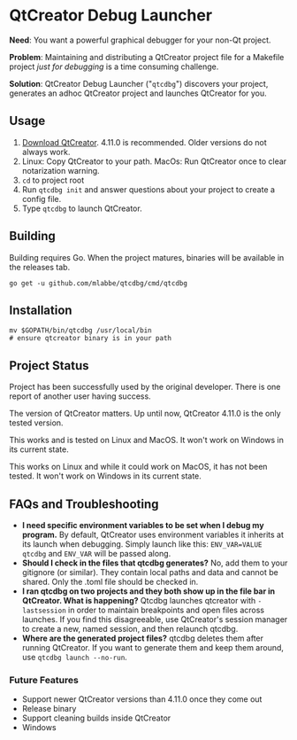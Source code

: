 # QtCreator Debug Launcher #

**Need**: You want a powerful graphical debugger for your non-Qt project.

**Problem**: Maintaining and distributing a QtCreator project file for a Makefile project _just for debugging_ is a time consuming challenge.

**Solution**: QtCreator Debug Launcher ("`qtcdbg`") discovers your project, generates an adhoc QtCreator project and launches QtCreator for you.

## Usage ##

 1. [Download QtCreator](https://download.qt.io/official_releases/qtcreator/4.11/4.11.0/).  4.11.0 is recommended.  Older versions do not always work.
 2. Linux: Copy QtCreator to your path.  MacOs: Run QtCreator once to clear notarization warning. 
 3. `cd` to project root
 4. Run `qtcdbg init` and answer questions about your project to create a config file.
 5. Type `qtcdbg` to launch QtCreator.

## Building ##

Building requires Go.  When the project matures, binaries will be available in the releases tab.

    go get -u github.com/mlabbe/qtcdbg/cmd/qtcdbg
    
## Installation ##

    mv $GOPATH/bin/qtcdbg /usr/local/bin
    # ensure qtcreator binary is in your path 

## Project Status ##

Project has been successfully used by the original developer.  There is one report of another user having success.

The version of QtCreator matters.  Up until now, QtCreator 4.11.0 is the only tested version.

This works and is tested on Linux and MacOS.  It won't work on Windows in its current state.

This works on Linux and while it could work on MacOS, it has not been tested.  It won't work on Windows in its current state.

## FAQs and Troubleshooting ##

 - **I need specific environment variables to be set when I debug my program.**  By default, QtCreator uses environment variables it inherits at its launch when debugging.  Simply launch like this: `ENV_VAR=VALUE qtcdbg` and `ENV_VAR` will be passed along.
 - **Should I check in the files that qtcdbg generates?** No, add them to your gitignore (or similar). They contain local paths and data and cannot be shared.  Only the .toml file should be checked in.
 - **I ran qtcdbg on two projects and they both show up in the file bar in QtCreator. What is happening?**  Qtcdbg launches qtcreator with `-lastsession` in order to maintain breakpoints and open files across launches.  If you find this disagreeable, use QtCreator's session manager to create a new, named session, and then relaunch qtcdbg.
 - **Where are the generated project files?** qtcdbg deletes them after running QtCreator.  If you want to generate them and keep them around, use `qtcdbg launch --no-run`.

### Future Features ###

 - Support newer QtCreator versions than 4.11.0 once they come out
 - Release binary
 - Support cleaning builds inside QtCreator
 - Windows
